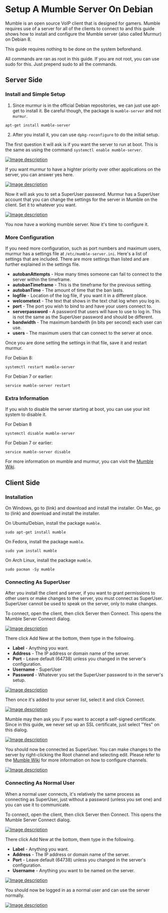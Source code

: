 # Setup A Mumble Server On Debian

Mumble is an open source VoIP client that is designed for gamers.  Mumble requires use of a server for all of the clients to connect to and this guide shows how to install and configure the Mumble server (also called Murmur) on Debian 8.

This guide requires nothing to be done on the system beforehand.

All commands are ran as root in this guide.  If you are not root, you can use sudo for this.  Just prepend sudo to all the commands.

## Server Side

### Install and Simple Setup

1. Since murmur is in the official Debian repositories, we can just use apt-get to install it.  Be careful though, the package is `mumble-server` and not `murmur`.

```
apt-get install mumble-server
```

2. After you install it, you can use `dpkg-reconfigure` to do the initial setup.

The first question it will ask is if you want the server to run at boot.  This is the same as using the command `systemctl enable mumble-server`.

[![Image description](/docs/assets/murmur-debian-auto-start-resized.png)](/docs/assets/murmur-debian-auto-start.png)

If you want murmur to have a highter priority over other applications on the server, you can answer yes here.

[![Image description](/docs/assets/murmur-debian-priority-resized.png)](/docs/assets/murmur-debian-priority.png)

Now it will ask you to set a SuperUser password.  Murmur has a SuperUser account that you can change the settings for the server in Mumble on the client.  Set it to whatever you want.

[![Image description](/docs/assets/murmur-debian-super-user-resized.png)](/docs/assets/murmur-debian-super-user.png)

You now have a working mumble server.  Now it's time to configure it.

### More Configuration

If you need more configuration, such as port numbers and maximum users, murmur has a settings file at `/etc/mumble-server.ini`.  Here's a list of settings that are included.  There are more settings than listed and are further explained in the settings file.

- **autobanAttempts** - How many times someone can fail to connect to the server within the timeframe.
- **autobanTimeframe** - This is the timeframe for the previous setting.
- **autobanTime** - The amount of time that the ban lasts.
- **logfile** - Location of the log file, if you want it in a different place.
- **welcometext** - The text that shows in the text chat log when you log in.
- **port** - The port you wish to bind to and have your users connect to.
- **serverpassword** - A password that users will have to use to log in.  This is not the same as the SuperUser password and should be different.
- **bandwidth** - The maximum bandwith (in bits per second) each user can use.
- **users** - The maximum users that can connect to the server at once.

Once you are done setting the settings in that file, save it and restart murmur.

For Debian 8:

```
systemctl restart mumble-server
```

For Debian 7 or earlier:

```
service mumble-server restart
```

### Extra Information

If you wish to disable the server starting at boot, you can use your init system to disable it.

For Debian 8

```
systemctl disable mumble-server
```

For Debian 7 or earlier:

```
service mumble-server disable
```

For more information on mumble and murmur, you can visit the [Mumble Wiki](http://wiki.mumble.info/wiki/Main_Page).

## Client Side

### Installation

On Windows, go to (link) and download and install the installer.
On Mac, go to (link) and download and install the installer.

On Ubuntu/Debian, install the package `mumble`.

```
sudo apt-get install mumble
```

On Fedora, install the package `mumble`.

```
sudo yum install mumble
```

On Arch Linux, install the package `mumble`.

```
sudo pacman -Sy mumble
```

### Connecting As SuperUser

After you install the client and server, if you want to grant permissions to other users or make changes to the server, you must connect as 
SuperUser.  SuperUser cannot be used to speak on the server, only to make changes.

To connect, open the client, then click Server then Connect.  This opens the Mumble Server Connect dialog.

[![Image description](/docs/assets/mumble-server-list.png)](/docs/assets/mumble-server-list.png)

There click Add New at the bottom, them type in the following.

- **Label** - Anything you want.
- **Address** - The IP address or domain name of the server.
- **Port** - Leave default (64738) unless you changed in the server's configuration.
- **Username** - SuperUser
- **Password** - Whatever you set the SuperUser password to in the server's setup.

[![Image description](/docs/assets/mumble-superuser-info.png)](/docs/assets/mumble-superuser-info.png)

Then once it's added to your server list, select it and click Connect.

[![Image description](/docs/assets/mumble-server-list-with-favorite.png)](/docs/assets/mumble-server-list-with-favorite.png)

Mumble may then ask you if you want to accept a self-signed certificate.  Since in this guide, we never set up an SSL certificate, just select "Yes" on this dialog.

[![Image description](/docs/assets/mumble-accept-certificate.png)](/docs/assets/mumble-accept-certificate.png)

You should now be connected as SuperUser.  You can make changes to the server by right-clicking the Root channel and selecting edit.  Please refer to the [Mumble Wiki](http://wiki.mumble.info/wiki/Main_Page) for more information on how to configure channels.

[![Image description](/docs/assets/mumble-connected-as-superuser-resized.png)](/docs/assets/mumble-connected-as-superuser.png)

### Connecting As Normal User

When a normal user connects, it's relatively the same process as connecting as SuperUser, just without a password (unless you set one) and you can use it to communicate.

To connect, open the client, then click Server then Connect.  This opens the Mumble Server Connect dialog.

[![Image description](/docs/assets/mumble-server-list.png)](/docs/assets/mumble-server-list.png)

There click Add New at the bottom, them type in the following.

- **Label** - Anything you want.
- **Address** - The IP address or domain name of the server.
- **Port** - Leave default (64738) unless you changed in the server's configuration.
- **Username** - Anything you want to be named on the server.

[![Image description](/docs/assets/mumble-connect-as-normal-user.png)](/docs/assets/mumble-connect-as-normal-user.png)

You should now be logged in as a normal user and can use the server normally.

[![Image description](/docs/assets/mumble-connected-as-normal-user-resized.png)](/docs/assets/mumble-connected-as-normal-user.png)
